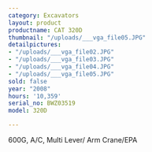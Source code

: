 ```yaml
---
category: Excavators
layout: product
productname: CAT 320D
thumbnail: "/uploads/___vga_file05.JPG"
detailpictures:
- "/uploads/___vga_file02.JPG"
- "/uploads/___vga_file03.JPG"
- "/uploads/___vga_file04.JPG"
- "/uploads/___vga_file05.JPG"
sold: false
year: "2008"
hours: '10,359'
serial_no: BWZ03519
model: 320D

---
```

600G, A/C, Multi Lever/ Arm Crane/EPA